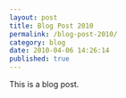```yaml
---
layout: post
title: Blog Post 2010
permalink: /blog-post-2010/
category: blog
date: 2010-04-06 14:26:14
published: true
---
```


This is a blog post.

